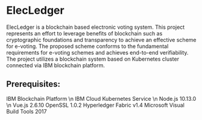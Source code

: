 # ElecLedger
ElecLedger is a blockchain based electronic voting system. This project represents an effort to leverage benefits of blockchain such as cryptographic foundations and transparency to achieve an effective scheme for e-voting. The proposed scheme conforms to the fundamental requirements for e-voting schemes and achieves end-to-end verifiability. The project utilizes a blockchain system based on Kubernetes cluster connected via IBM blockchain platform.

## Prerequisites:
IBM Blockchain Platform \n
IBM Cloud Kubernetes Service \n
Node.js 10.13.0 \n
Vue.js 2.6.10
OpenSSL 1.0.2
Hyperledger Fabric v1.4
Microsoft Visual Build Tools 2017
